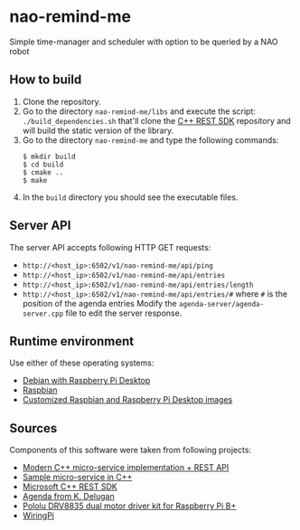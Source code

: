 # nao-remind-me
Simple time-manager and scheduler with option to be queried by a NAO robot

## How to build
1. Clone the repository.
2. Go to the directory `nao-remind-me/libs` and execute the script: `./build_dependencies.sh` that'll clone the [C++ REST SDK](https://github.com/Microsoft/cpprestsdk) repository and will build the static version of the library.
3. Go to the directory `nao-remind-me` and type the following commands:
   ```
   $ mkdir build
   $ cd build
   $ cmake ..
   $ make
   ```
4. In the `build` directory you should see the executable files.

## Server API
The server API accepts following HTTP GET requests:
- `http://<host_ip>:6502/v1/nao-remind-me/api/ping`
- `http://<host_ip>:6502/v1/nao-remind-me/api/entries`
- `http://<host_ip>:6502/v1/nao-remind-me/api/entries/length`
- `http://<host_ip>:6502/v1/nao-remind-me/api/entries/#` where `#` is the position of the agenda entries
Modify the `agenda-server/agenda-server.cpp` file to edit the server response. 

## Runtime environment
Use either of these operating systems:
- [Debian with Raspberry Pi Desktop](https://www.raspberrypi.org/downloads/raspberry-pi-desktop/)
- [Raspbian](https://www.raspberrypi.org/downloads/raspbian/)
- [Customized Raspbian and Raspberry Pi Desktop images](https://github.com/rainerum-robotics-rpi/raspbian-mods/releases/latest)

## Sources
Components of this software were taken from following projects:
- [Modern C++ micro-service implementation + REST API](https://medium.com/audelabs/modern-c-micro-service-implementation-rest-api-b499ffeaf898)
- [Sample micro-service in C++](https://github.com/ivanmejiarocha/micro-service)
- [Microsoft C++ REST SDK](https://github.com/Microsoft/cpprestsdk)
- [Agenda from K. Delugan](https://github.com/BisUmTo/ITI/tree/9561692d27169b37db2b9779196e22fc7dc9450f/3%20-%20Terza/Informatica/Vacanze%20Natale/Agenda)
- [Pololu DRV8835 dual motor driver kit for Raspberry Pi B+](https://github.com/pololu/drv8835-motor-driver-rpi)
- [WiringPi](http://wiringpi.com/)
